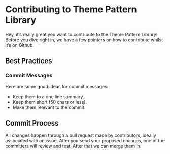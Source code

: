 # Contributing to Theme Pattern Library
Hey, it’s really great you want to contribute to the Theme Pattern Library! Before you dive right in, we have a few pointers on how to contribute whilst it’s on Github.

## Best Practices

### Commit Messages
Here are some good ideas for commit messages:
- Keep them to a one line summary.
- Keep them short (50 chars or less).
- Make them relevant to the commit.

## Commit Process
All changes happen through a pull request made by contributors, ideally associated with an issue. After you send your proposed changes, one of the committers will review and test. After that we can merge them in.